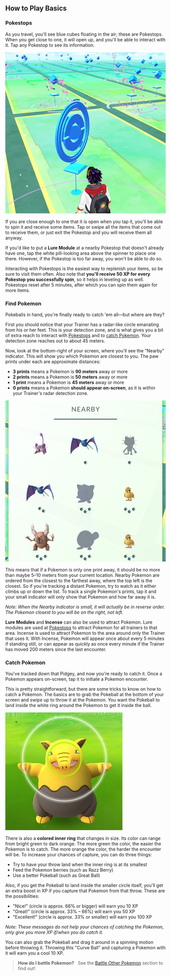 ## How to Play Basics

### Pokestops

As you travel, you'll see blue cubes floating in the air; these are Pokestops. When you get close to one, it will open up, and you'll be able to interact with it. Tap any Pokestop to see its information.

![Pokestops](/assets/pokestop.png)

If you are close enough to one that it is open when you tap it, you'll be able to spin it and receive some items. Tap or swipe all the items that come out to receive them, or just exit the Pokestop and you will receive them all anyway.

If you'd like to put a **Lure Module** at a nearby Pokestop that doesn't already have one, tap the white pill-looking area above the spinner to place one there. However, if the Pokestop is too far away, you won't be able to do so.

Interacting with Pokestops is the easiest way to replenish your items, so be sure to visit them often. Also note that **you'll receive 50 XP for every Pokestop you successfully spin**, so it helps in leveling up as well. Pokestops reset after 5 minutes, after which you can spin them again for more items.

### Find Pokemon

Pokeballs in hand, you're finally ready to catch 'em all—but where are they?

First you should notice that your Trainer has a radar-like circle emanating from his or her feet. This is your detection zone, and is what gives you a bit of extra reach to interact with [Pokestops](#pokestops) and to [catch Pokemon](#catch-pokemon). Your detection zone reaches out to about 45 meters.

Now, look at the bottom-right of your screen, where you'll see the "Nearby" indicator. This will show you which Pokemon are closest to you. The paw prints under each are approximate distances:

* **3 prints** means a Pokemon is **90 meters** away or more
* **2 prints** means a Pokemon is **50 meters** away or more
* **1 print** means a Pokemon is **45 meters** away or more
* **0 prints** means a Pokemon **should appear on-screen**, as it is within your Trainer's radar detection zone.

![Pokemon Go Nearby Indicator](/assets/nearby-indicator.png)

This means that if a Pokemon is only one print away, it should be no more than maybe 5–10 meters from your current location. Nearby Pokemon are ordered from the closest to the farthest away, where the top left is the closest. So if you're tracking a distant Pokemon, try to watch as it either climbs up or down the list. To track a single Pokemon's prints, tap it and your small indicator will only show that Pokemon and how far away it is.

*Note: When the Nearby indicator is small, it will actually be in reverse order. The Pokemon closest to you will be on the right, not left.*

**Lure Modules** and **Incense** can also be used to attract Pokemon. Lure modules are used at [Pokestops](#pokestops) to attract Pokemon for all trainers to that area. Incense is used to attract Pokemon to the area around only the Trainer that uses it. With Incense, Pokemon will appear once about every 5 minutes if standing still, or can appear as quickly as once every minute if the Trainer has moved 200 meters since the last encounter.

### Catch Pokemon

You've tracked down that Pidgey, and now you're ready to catch it. Once a Pokemon appears on-screen, tap it to initiate a Pokemon encounter.

This is pretty straightforward, but there are some tricks to know on how to catch a Pokemon. The basics are to grab the Pokeball at the bottom of your screen and swipe up to throw it at the Pokemon. You want the Pokeball to land inside the white ring around the Pokemon to get it inside the ball.

![Capture a Pokemon by paying attention to the rings](/assets/catch-pokemon.jpg)

There is also a **colored inner ring** that changes in size. Its color can range from bright green to dark orange. The more green the color, the easier the Pokemon is to catch. The more orange the color, the harder the encounter will be. To increase your chances of capture, you can do three things:

* Try to have your throw land when the inner ring is at its smallest
* Feed the Pokemon berries (such as Razz Berry)
* Use a better Pokeball (such as Great Ball)

Also, if you get the Pokeball to land inside the smaller circle itself, you'll get an extra boost in XP if you capture that Pokemon from that throw. These are the possibilities:

* "Nice!" (circle is approx. 66% or bigger) will earn you 10 XP
* "Great!" (circle is approx. 33% – 66%) will earn you 50 XP
* "Excellent!" (circle is approx. 33% or smaller) will earn you 100 XP

*Note: These messages do not help your chances of catching the Pokemon, only give you more XP if/when you do catch it.*

You can also grab the Pokeball and drag it around in a spinning motion before throwing it. Throwing this "Curve Ball" and capturing a Pokemon with it will earn you a cool 10 XP.

> **How do I battle Pokemon?**  
See the [Battle Other Pokemon](#battle-other-pokemon) section to find out!
